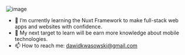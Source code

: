 ![image](https://github.com/user-attachments/assets/771a5235-4763-4b28-8997-e30e66cd2572)


- 🌱 I’m currently learning the Nuxt Framework to make full-stack web apps and websites with confidence.
- 🎯 My next target to learn will be earn more knowledge about mobile technologies.
- 📫 How to reach me: dawidkwasowski@gmail.com  
<!--
**Dawid-Kwasowski/Dawid-Kwasowski** is a ✨ _special_ ✨ repository because its `README.md` (this file) appears on your GitHub profile.

Here are some ideas to get you started:

- 🔭 I’m currently working on ...
- 🌱 I’m currently learning ...
- 👯 I’m looking to collaborate on ...
- 🤔 I’m looking for help with ...
- 💬 Ask me about ...
- 📫 How to reach me: ...
- 😄 Pronouns: ...
- ⚡ Fun fact: ...
-->
